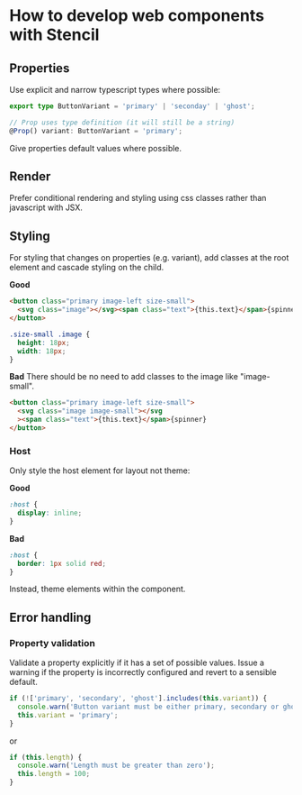 # How to develop web components with Stencil

## Properties

Use explicit and narrow typescript types where possible:

```ts
export type ButtonVariant = 'primary' | 'seconday' | 'ghost';

// Prop uses type definition (it will still be a string)
@Prop() variant: ButtonVariant = 'primary';
```

Give properties default values where possible.

## Render

Prefer conditional rendering and styling using css classes rather than javascript with JSX.

## Styling

For styling that changes on properties (e.g. variant), add classes at the root element and cascade styling on the child.

**Good**

```html
<button class="primary image-left size-small">
  <svg class="image"></svg><span class="text">{this.text}</span>{spinner}
</button>
```

```css
.size-small .image {
  height: 18px;
  width: 18px;
}
```

**Bad**
There should be no need to add classes to the image like "image-small".

```html
<button class="primary image-left size-small">
  <svg class="image image-small"></svg
  ><span class="text">{this.text}</span>{spinner}
</button>
```

### Host

Only style the host element for layout not theme:

**Good**

```css
:host {
  display: inline;
}
```

**Bad**

```css
:host {
  border: 1px solid red;
}
```

Instead, theme elements within the component.

## Error handling

### Property validation

Validate a property explicitly if it has a set of possible values. Issue a warning if the property is incorrectly configured and revert to a sensible default.

```ts
if (!['primary', 'secondary', 'ghost'].includes(this.variant)) {
  console.warn('Button variant must be either primary, secondary or ghost.');
  this.variant = 'primary';
}
```

or

```ts
if (this.length) {
  console.warn('Length must be greater than zero');
  this.length = 100;
}
```
